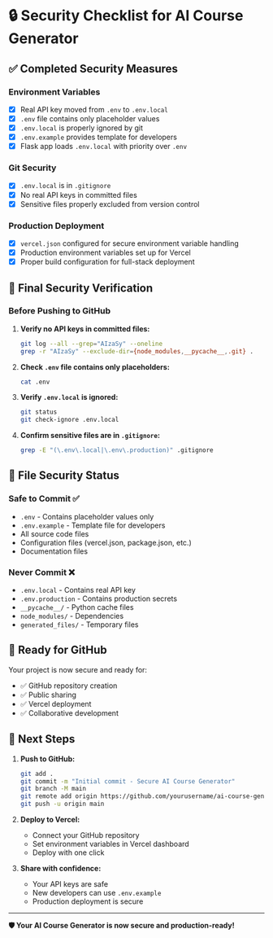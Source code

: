 # 🔒 Security Checklist for AI Course Generator

## ✅ Completed Security Measures

### Environment Variables
- [x] Real API key moved from `.env` to `.env.local`
- [x] `.env` file contains only placeholder values
- [x] `.env.local` is properly ignored by git
- [x] `.env.example` provides template for developers
- [x] Flask app loads `.env.local` with priority over `.env`

### Git Security
- [x] `.env.local` is in `.gitignore`
- [x] No real API keys in committed files
- [x] Sensitive files properly excluded from version control

### Production Deployment
- [x] `vercel.json` configured for secure environment variable handling
- [x] Production environment variables set up for Vercel
- [x] Proper build configuration for full-stack deployment

## 🚨 Final Security Verification

### Before Pushing to GitHub

1. **Verify no API keys in committed files:**
   ```bash
   git log --all --grep="AIzaSy" --oneline
   grep -r "AIzaSy" --exclude-dir={node_modules,__pycache__,.git} .
   ```

2. **Check `.env` file contains only placeholders:**
   ```bash
   cat .env
   ```

3. **Verify `.env.local` is ignored:**
   ```bash
   git status
   git check-ignore .env.local
   ```

4. **Confirm sensitive files are in `.gitignore`:**
   ```bash
   grep -E "(\.env\.local|\.env\.production)" .gitignore
   ```

## 🔐 File Security Status

### Safe to Commit ✅
- `.env` - Contains placeholder values only
- `.env.example` - Template file for developers
- All source code files
- Configuration files (vercel.json, package.json, etc.)
- Documentation files

### Never Commit ❌
- `.env.local` - Contains real API key
- `.env.production` - Contains production secrets
- `__pycache__/` - Python cache files
- `node_modules/` - Dependencies
- `generated_files/` - Temporary files

## 🚀 Ready for GitHub

Your project is now secure and ready for:
- ✅ GitHub repository creation
- ✅ Public sharing
- ✅ Vercel deployment
- ✅ Collaborative development

## 🎯 Next Steps

1. **Push to GitHub:**
   ```bash
   git add .
   git commit -m "Initial commit - Secure AI Course Generator"
   git branch -M main
   git remote add origin https://github.com/yourusername/ai-course-generator.git
   git push -u origin main
   ```

2. **Deploy to Vercel:**
   - Connect your GitHub repository
   - Set environment variables in Vercel dashboard
   - Deploy with one click

3. **Share with confidence:**
   - Your API keys are safe
   - New developers can use `.env.example`
   - Production deployment is secure

---

**🛡️ Your AI Course Generator is now secure and production-ready!**
